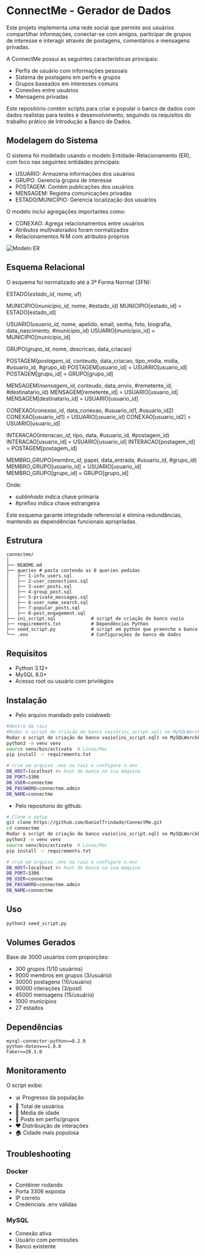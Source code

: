 # ConnectMe - Gerador de Dados

Este projeto implementa uma rede social que permite aos usuários compartilhar informações, conectar-se com amigos, participar de grupos de interesse e interagir através de postagens, comentários e mensagens privadas. 

A ConnectMe possui as seguintes características principais:
- Perfis de usuário com informações pessoais
- Sistema de postagens em perfis e grupos
- Grupos baseados em interesses comuns
- Conexões entre usuários
- Mensagens privadas

Este repositório contém scripts para criar e popular o banco de dados com dados realistas para testes e desenvolvimento, seguindo os requisitos do trabalho prático de Introdução a Banco de Dados.

## Modelagem do Sistema

O sistema foi modelado usando o modelo Entidade-Relacionamento (ER), com foco nas seguintes entidades principais:

- USUARIO: Armazena informações dos usuários
- GRUPO: Gerencia grupos de interesse
- POSTAGEM: Contém publicações dos usuários
- MENSAGEM: Registra comunicações privadas
- ESTADO/MUNICIPIO: Gerencia localização dos usuários

O modelo inclui agregações importantes como:
- CONEXAO: Agrega relacionamentos entre usuários
- Atributos multivalorados foram normalizados
- Relacionamentos N:M com atributos próprios

![Modelo ER](modelagem_connectme.png)

## Esquema Relacional

O esquema foi normalizado até a 3ª Forma Normal (3FN):

ESTADO(_estado_id_, nome, uf)

MUNICIPIO(_municipio_id_, nome, #estado_id)
MUNICIPIO[estado_id] = ESTADO[estado_id]

USUARIO(_usuario_id_, nome, apelido, email, senha, foto, biografia, data_nascimento, #municipio_id)
USUARIO[municipio_id] = MUNICIPIO[municipio_id]

GRUPO(_grupo_id_, nome, descricao, data_criacao)

POSTAGEM(_postagem_id_, conteudo, data_criacao, tipo_midia, midia, #usuario_id, #grupo_id)
POSTAGEM[usuario_id] = USUARIO[usuario_id]
POSTAGEM[grupo_id] = GRUPO[grupo_id]

MENSAGEM(_mensagem_id_, conteudo, data_envio, #remetente_id, #destinatario_id)
MENSAGEM[remetente_id] = USUARIO[usuario_id]
MENSAGEM[destinatario_id] = USUARIO[usuario_id]

CONEXAO(_conexao_id_, data_conexao, #usuario_id1, #usuario_id2)
CONEXAO[usuario_id1] = USUARIO[usuario_id]
CONEXAO[usuario_id2] = USUARIO[usuario_id]

INTERACAO(_interacao_id_, tipo, data, #usuario_id, #postagem_id)
INTERACAO[usuario_id] = USUARIO[usuario_id]
INTERACAO[postagem_id] = POSTAGEM[postagem_id]

MEMBRO_GRUPO(_membro_id_, papel, data_entrada, #usuario_id, #grupo_id)
MEMBRO_GRUPO[usuario_id] = USUARIO[usuario_id]
MEMBRO_GRUPO[grupo_id] = GRUPO[grupo_id]

Onde:
- _sublinhado_ indica chave primária
- #prefixo indica chave estrangeira

Este esquema garante integridade referencial e elimina redundâncias, mantendo as dependências funcionais apropriadas.


## Estrutura
```
connectme/
│
├── README.md
├── queries # pasta contendo as 8 queries pedidas
│   ├── 1-info_users.sql
│   ├── 2-user_connections.sql
│   ├── 3-user_posts.sql
│   ├── 4-group_post.sql
│   ├── 5-private_messages.sql
│   ├── 6-user_name_search.sql
│   ├── 7-popular_posts.sql
│   ├── 8-post_engagement.sql
├── ini_script.sql             # script de criação do banco vazio
├── requirements.txt           # Dependências Python
├── seed_script.py             # script em python que preenche o banco
└── .env                       # Configurações do banco de dados
```

## Requisitos
- Python 3.12+
- MySQL 8.0+ 
- Acesso root ou usuário com privilégios

## Instalação
- Pelo arquivo mandado pelo colabweb:
```bash
#dentro da raiz
#Rodar o script de criação do banco vazio(ini_script.sql) no MySQLWorckbench.
Rodar o script de criação do banco vazio(ini_script.sql) no MySQLWorckbench.
python3 -m venv venv
source venv/bin/activate  # Linux/Mac
pip install -r requirements.txt

# crie um arquivo .env na raiz e configure o.env
DB_HOST=localhost #o host do banco na sua máquina
DB_PORT=3306
DB_USER=connectme
DB_PASSWORD=connectme.admin
DB_NAME=connectme
```
- Pelo repositorio do github:

```bash
# Clone e setup
git clone https://github.com/DanielTrindade/ConnectMe.git
cd connectme
Rodar o script de criação do banco vazio(ini_script.sql) no MySQLWorckbench.
python3 -m venv venv
source venv/bin/activate  # Linux/Mac
pip install -r requirements.txt

# crie um arquivo .env na raiz e configure o.env
DB_HOST=localhost #o host do banco na sua máquina
DB_PORT=3306
DB_USER=connectme
DB_PASSWORD=connectme.admin
DB_NAME=connectme
```

## Uso
```bash
python3 seed_script.py
```

## Volumes Gerados
Base de 3000 usuários com proporções:
- 300 grupos (1/10 usuários)
- 9000 membros em grupos (3/usuário)
- 30000 postagens (10/usuário)
- 90000 interações (3/post)
- 45000 mensagens (15/usuário)
- 1000 municípios
- 27 estados

## Dependências
```
mysql-connector-python==8.2.0
python-dotenv==1.0.0
Faker==20.1.0
```

## Monitoramento
O script exibe:
- 📊 Progresso da população
- 👥 Total de usuários
- 📅 Média de idade 
- 📝 Posts em perfis/grupos
- ❤️ Distribuição de interações
- 🏠 Cidade mais populosa

## Troubleshooting

### Docker
- Contêiner rodando
- Porta 3306 exposta  
- IP correto
- Credenciais .env válidas

### MySQL
- Conexão ativa
- Usuário com permissões
- Banco existente
